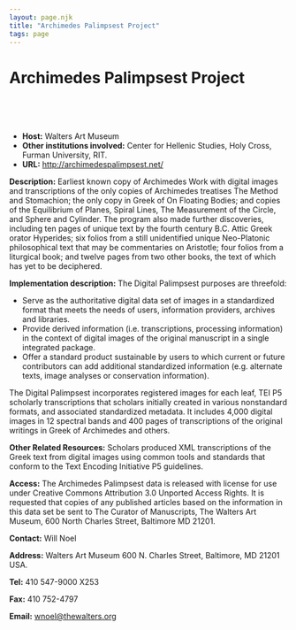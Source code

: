 ```yaml
---
layout: page.njk
title: "Archimedes Palimpsest Project"
tags: page
---
```

# Archimedes Palimpsest Project



 
 


  
 
 * **Host:** Walters Art Museum
* **Other institutions involved:** Center for Hellenic Studies, Holy Cross, Furman University, RIT.
* **URL:** <http://archimedespalimpsest.net/>


**Description:** Earliest known copy of Archimedes Work with digital images and transcriptions of
 the only copies of Archimedes treatises The Method and Stomachion; the only copy in
 Greek of On Floating Bodies; and copies of the Equilibrium of Planes, Spiral Lines,
 The Measurement of the Circle, and Sphere and Cylinder. The program also made further
 discoveries, including ten pages of unique text by the fourth century B.C. Attic Greek
 orator Hyperides; six folios from a still unidentified unique Neo-Platonic philosophical
 text that may be commentaries on Aristotle; four folios from a liturgical book; and
 twelve pages from two other books, the text of which has yet to be deciphered.
 
 **Implementation description:** The Digital Palimpsest purposes are threefold:
 
 * Serve as the authoritative digital data set of images in a standardized format that
 meets the needs of users, information providers, archives and libraries.
* Provide derived information (i.e. transcriptions, processing information) in the context
 of digital images of the original manuscript in a single integrated package.
* Offer a standard product sustainable by users to which current or future contributors
 can add additional standardized information (e.g. alternate texts, image analyses
 or conservation information).


 The Digital Palimpsest incorporates registered images for each leaf, TEI P5 scholarly
 transcriptions that scholars initially created in various nonstandard formats, and
 associated standardized metadata. It includes 4,000 digital images in 12 spectral
 bands and 400 pages of transcriptions of the original writings in Greek of Archimedes
 and others.
 
 **Other Related Resources:** Scholars produced XML transcriptions of the Greek text from digital images using
 common tools and standards that conform to the Text Encoding Initiative P5 guidelines.
 
 **Access:** The Archimedes Palimpsest data is released with license for use under Creative Commons
 Attribution 3.0 Unported Access Rights. It is requested that copies of any published
 articles based on the information in this data set be sent to The Curator of Manuscripts,
 The Walters Art Museum, 600 North Charles Street, Baltimore MD 21201.
 
 **Contact:** Will Noel
 
 **Address:** Walters Art Museum 600 N. Charles Street, Baltimore, MD 21201 USA.
 
 **Tel:** 410 547-9000 X253
 
 **Fax:** 410 752-4797
 
 **Email:** [wnoel@thewalters.org](mailto:wnoel@thewalters.org)
